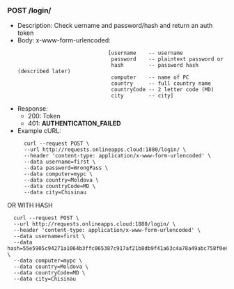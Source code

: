 ### POST /login/ 
* Description: Check uername and password/hash and return an auth token
* Body: x-www-form-urlencoded: 
  ```
                               [username    -- username
                                password    -- plaintext password or
                                hash        -- password hash (described later)
                                computer    -- name of PC
                                country     -- full country name 
                                countryCode -- 2 letter code (MD)
                                city        -- city]
* Response:
    * 200: Token
    * 401: **AUTHENTICATION_FAILED**
* Example cURL:
  ```
    curl --request POST \
    --url http://requests.onlineapps.cloud:1880/login/ \
    --header 'content-type: application/x-www-form-urlencoded' \
    --data username=first \
    --data password=WrongPass \
    --data computer=mypc \
    --data country=Moldova \
    --data countryCode=MD \
    --data city=Chisinau
  ```
OR WITH HASH
  ```  
    curl --request POST \
    --url http://requests.onlineapps.cloud:1880/login/ \
    --header 'content-type: application/x-www-form-urlencoded' \
    --data username=first \
    --data hash=55e5905c94271a1064b3ffc065387c917af21b8db9f41a63c4a78a49abc758f0e63369d8ab91b40419ba2c105d65f309313ac30812961dedca2a7a24f2505582 \
    --data computer=mypc \
    --data country=Moldova \
    --data countryCode=MD \
    --data city=Chisinau
